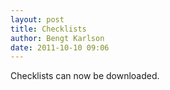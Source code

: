 ```yaml
---
layout: post
title: Checklists
author: Bengt Karlson
date: 2011-10-10 09:06
---
```


Checklists can now be downloaded.